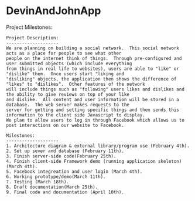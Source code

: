 DevinAndJohnApp
===============
Project Milestones:
    
    Project Description:
    --------------------
    We are planning on building a social network.  This social network acts as a place for people to see what other
    people on the internet think of things.  Through pre-configured and user submitted objects (which include everything
    from things in real life to websites), users are able to "like" or "dislike" them.  Once users start "liking and 
    "disliking" objects, the application then shows the difference of "likes" to "dislikes".  Other features of the network
    will include things such as "following" users likes and dislikes and the ability to give reviews on top of your like
    and dislike.  All content and user information will be stored in a database.  The web server makes requests to the
    server for getting and setting specific things and then sends this information to the client side Javascript to display.
    We plan to allow users to log in through Facebook which allows us to post interactions on our website to Facebook.
    
    Milestones:
    --------------------
    1. Architecture diagram & external library/program use (February 4th).
    2. Set up sever and database (February 11th).
    3. Finish server-side code(February 25th).
    4. Finish client-side Framework demo (running application skeleton)(March 4th).
    5. Facebook integreation and user login (March 4th).
    6. Working prototype/demo(March 11th).
    7. Testing (March 18th).
    8. Draft documentation(March 25th).
    9. Final code and documentation (April 10th).
